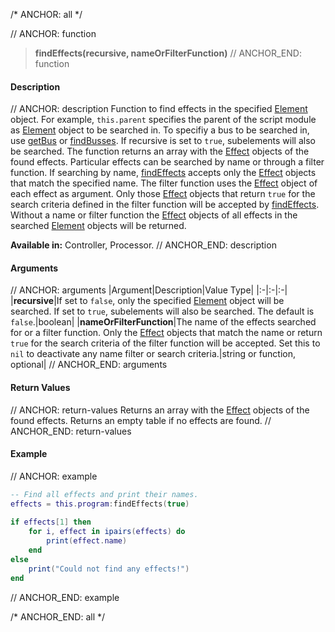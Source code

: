 /* ANCHOR: all */

// ANCHOR: function
>**findEffects(recursive, nameOrFilterFunction)**
// ANCHOR_END: function

#### Description

// ANCHOR: description
Function to find effects in the specified [Element](./Element.md) object. For example, ``this.parent`` specifies the parent of the script module as [Element](./Element.md) object to be searched in. To specifiy a bus to be searched in, use [getBus](./getBus.md) or [findBusses](./findBusses.md). If recursive is set to ``true``, subelements will also be searched. The function returns an array with the [Effect](./Effect.md) objects of the found effects. Particular effects can be searched by name or through a filter function. If searching by name, [findEffects](./findEffects.md) accepts only the [Effect](./Effect.md) objects that match the specified name. The filter function uses the [Effect](./Effect.md) object of each effect as argument. Only those [Effect](./Effect.md) objects that return ``true`` for the search criteria defined in the filter function will be accepted by [findEffects](./findEffects.md). Without a name or filter function the [Effect](./Effect.md) objects of all effects in the searched [Element](./Element.md) objects will be returned.

**Available in:** Controller, Processor.
// ANCHOR_END: description

#### Arguments

// ANCHOR: arguments
|Argument|Description|Value Type|
|:-|:-|:-|
|**recursive**|If set to ``false``, only the specified [Element](./Element.md) object will be searched. If set to ``true``, subelements will also be searched. The default is ``false``.|boolean|
|**nameOrFilterFunction**|The name of the effects searched for or a filter function. Only the [Effect](./Effect.md) objects that match the name or return ``true`` for the search criteria of the filter function will be accepted. Set this to ``nil`` to deactivate any name filter or search criteria.|string or function, optional|
// ANCHOR_END: arguments

#### Return Values

// ANCHOR: return-values
Returns an array with the [Effect](./Effect.md) objects of the found effects. Returns an empty table if no effects are found.
// ANCHOR_END: return-values

#### Example

// ANCHOR: example
```lua
-- Find all effects and print their names.
effects = this.program:findEffects(true)
 
if effects[1] then
    for i, effect in ipairs(effects) do
        print(effect.name)
    end
else
    print("Could not find any effects!")
end
```
// ANCHOR_END: example

/* ANCHOR_END: all */
